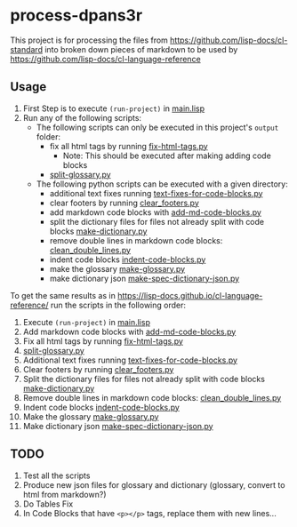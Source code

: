 # process-dpans3r

This project is for processing the files from <https://github.com/lisp-docs/cl-standard> into broken down pieces of markdown to be used by <https://github.com/lisp-docs/cl-language-reference>

## Usage

1. First Step is to execute `(run-project)` in [main.lisp](/src/main.lisp)
2. Run any of the following scripts:
   - The following scripts can only be executed in this project's `output` folder:
      - fix all html tags by running [fix-html-tags.py](/fix-html-tags.py)
        - Note: This should be executed after making adding code blocks
      - [split-glossary.py](/split-glossary.py)
   - The following python scripts can be executed with a given directory:
      - additional text fixes running [text-fixes-for-code-blocks.py](/text-fixes-for-code-blocks.py)
      - clear footers by running [clear_footers.py](/clear_footers.py)
      - add markdown code blocks with [add-md-code-blocks.py](/add-md-code-blocks.py)
      - split the dictionary files for files not already split with code blocks [make-dictionary.py](/make-dictionary.py)
      - remove double lines in markdown code blocks: [clean_double_lines.py](/clean_double_lines.py)
      - indent code blocks [indent-code-blocks.py](/indent-code-blocks.py)
      - make the glossary [make-glossary.py](/make-glossary.py)
      - make dictionary json [make-spec-dictionary-json.py](/make-spec-dictionary-json.py)

To get the same results as in <https://lisp-docs.github.io/cl-language-reference/> run the scripts in the following order:

1. Execute `(run-project)` in [main.lisp](/src/main.lisp)
2. Add markdown code blocks with [add-md-code-blocks.py](/add-md-code-blocks.py)
3. Fix all html tags by running [fix-html-tags.py](/fix-html-tags.py)
4. [split-glossary.py](/split-glossary.py)
5. Additional text fixes running [text-fixes-for-code-blocks.py](/text-fixes-for-code-blocks.py)
6. Clear footers by running [clear_footers.py](/clear_footers.py)
7. Split the dictionary files for files not already split with code blocks [make-dictionary.py](/make-dictionary.py)
8. Remove double lines in markdown code blocks: [clean_double_lines.py](/clean_double_lines.py)
9. Indent code blocks [indent-code-blocks.py](/indent-code-blocks.py)
10. Make the glossary [make-glossary.py](/make-glossary.py)
11. Make dictionary json [make-spec-dictionary-json.py](/make-spec-dictionary-json.py)

## TODO

1. Test all the scripts
2. Produce new json files for glossary and dictionary (glossary, convert to html from markdown?)
3. Do Tables Fix
4. In Code Blocks that have `<p></p>` tags, replace them with new lines...
